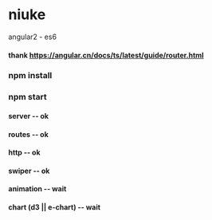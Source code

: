 # niuke
angular2 - es6  
#### thank https://angular.cn/docs/ts/latest/guide/router.html
### npm install
### npm start
#### server  -- ok
#### routes  -- ok
#### http    -- ok
#### swiper  -- ok
#### animation -- wait
#### chart (d3 || e-chart)   -- wait
